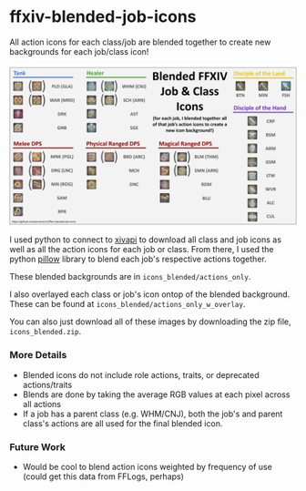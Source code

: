 # ffxiv-blended-job-icons
All action icons for each class/job are blended together to create new backgrounds for each job/class icon!

![blended job icons infographic](blended_icons_infographic.png)

I used python to connect to [xivapi](https://xivapi.com/) to download all class and job icons as well as all the action icons for each job or class. From there, I used the python [pillow](https://pillow.readthedocs.io/en/stable/) library to blend each job's respective actions together.

These blended backgrounds are in `icons_blended/actions_only`.

I also overlayed each class or job's icon ontop of the blended background. These can be found at `icons_blended/actions_only_w_overlay`.

You can also just download all of these images by downloading the zip file, `icons_blended.zip`.

### More Details
- Blended icons do not include role actions, traits, or deprecated actions/traits
- Blends are done by taking the average RGB values at each pixel across all actions
- If a job has a parent class (e.g. WHM/CNJ), both the job's and parent class's actions are all used for the final blended icon.

### Future Work
- Would be cool to blend action icons weighted by frequency of use (could get this data from FFLogs, perhaps)
